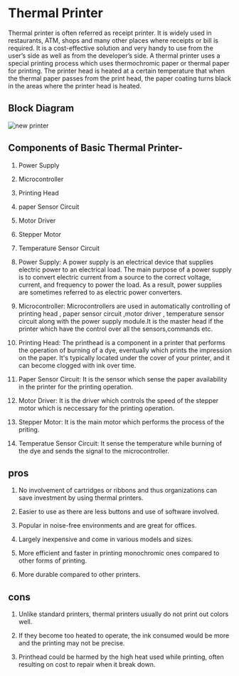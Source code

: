 #   Thermal Printer

Thermal printer is often referred as receipt printer. It is widely used in restaurants, ATM, shops and many other places where receipts or bill is required. It is a cost-effective solution and very handy to use from the user’s side as well as from the developer’s side. A thermal printer uses a special printing process which uses thermochromic paper or thermal paper for printing. The printer head is heated at a certain temperature that when the thermal paper passes from the print head, the paper coating turns black in the areas where the printer head is heated.


## Block Diagram




![new printer](https://user-images.githubusercontent.com/98834933/154832796-e8d2e5e5-ede7-4c0b-85c0-b964343c799d.png)





##  Components of Basic Thermal Printer-

1) Power Supply
2) Microcontroller
3) Printing Head
4) paper Sensor Circuit
5) Motor Driver
6) Stepper Motor
7) Temperature Sensor Circuit



1) Power Supply: A power supply is an electrical device that supplies electric power to an electrical load. The main purpose of a power supply is to convert electric current from a source to the correct voltage, current, and frequency to power the load. As a result, power supplies are sometimes referred to as electric power converters.

2) Microcontroller: Microcontrollers are used in automatically controlling of printing head , paper sensor circuit ,motor driver , temperature sensor circuit along with the power supply module.It is the master head if the printer which have the control over all the sensors,commands etc.

3) Printing Head: The printhead is a component in a printer that performs the operation of burning of a dye, eventually which prints the impression on the paper. It's typically located under the cover of your printer, and it can become clogged with ink over time. 

4) Paper Sensor Circuit: It is the sensor which sense the paper availability in the printer for the printing operation.

5) Motor Driver: It is the driver which controls the speed of the stepper motor which is neccessary for the printing operation.

6) Stepper Motor: It is the main motor which performs  the process of the priting.

7) Temperatue Sensor Circuit: It sense the temperature while burning of the dye and sends the signal to the microcontroller.


## pros


1. No involvement of cartridges or ribbons and thus organizations can save investment by using thermal printers.

2. Easier to use as there are less buttons and use of software involved.

3. Popular in noise-free environments and are great for offices.

4. Largely inexpensive and come in various models and sizes.

5. More efficient and faster in printing monochromic ones compared to other forms of printing.

6. More durable compared to other printers.


## cons

1. Unlike standard printers, thermal printers usually do not print out colors well.

2. If they become too heated to operate, the ink consumed would be more and the printing may not be precise.

3. Printhead could be harmed by the high heat used while printing, often resulting on cost to repair when it break down.
